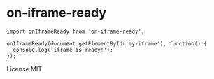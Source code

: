 # on-iframe-ready

```
import onIframeReady from 'on-iframe-ready';

onIframeReady(document.getElementById('my-iframe'), function() {
  console.log('iframe is ready!');
});
```

License MIT
